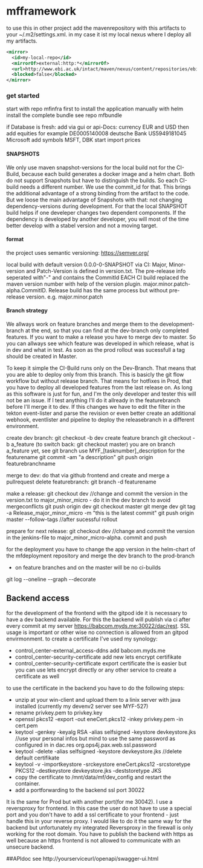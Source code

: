 # mfframework

to use this in other project add the mavenrepository with this artifacts to your ~/.m2/settings.xml. 
in my case it ist my local nexus where I deploy all my artifacts.


```xml
<mirror>
  <id>my-local-repo</id>
  <mirrorOf>external:http:*</mirrorOf>
  <url>http://www.ebi.ac.uk/intact/maven/nexus/content/repositories/ebi-repo/</url>
  <blocked>false</blocked>
</mirror>
```

### get started ###

start with repo mfinfra first
to install the application manually with helm install the complete bundle see repo mfbundle

if Database is fresh: add via gui or api-Docs: currency EUR and USD
then add equities for example DE0005140008 deutsche Bank
US5949181045 Microsoft
add symbols MSFT, DBK
start import prices

#### SNAPSHOTS ####

We only use maven snapshot-versions for the local build not for the CI-Build, because each build generates a docker image and a helm chart.
Both do not support Snapshots but have to distinguish the builds. So each CI-build needs a different number. 
We use the commit_id for that. This brings the additional advantage of a strong binding from the artifact to the code. 
But we loose the main advantage of Snapshots with that: not changing dependency-versions during development. 
For that the local SNAPSHOT build helps if one develeper changes two dependent components. 
If the dependency is developed by another developer, you will most of the time better develop with a stabel version and not a moving target.


#### format ####

the project uses semantic versioning: https://semver.org/

local build with default version 0.0.0-0-SNAPSHOT
via CI: Major, Minor-version and Patch-Version is defined in version.txt. The pre-release info seperated with"-" and contains the CommitId
EACH CI build replaced the maven version number with help of the version plugin.
major.minor.patch-alpha.CommitID.
Release build has the same process but without pre-release version.
e.g. major.minor.patch

#### Branch strategy ####

We allways work on feature branches and merge them to the development-branch at the end, so that you can find at the dev-branch only completed features. 
If you want to make a release you have to merge dev to master. So you can allways see which feature was developed in which release, what is in dev and what in test. 
As soon as the prod rollout was sucessfull a tag should be created in Master.

To keep it simple the CI-Build runs only on the Dev-Branch. That means that you are able to deploy only from this branch.
This is basicly  the git flow workflow but without release branch.
That means for hotfixes in Prod, that you have to deploy all developed features from the last release on.
As long as this software is just for fun, and I'm the only developer and tester this will not be an issue. 
If I test anything I'll do it allready in the featurebranch before I'll merge it to dev.
If this changes we have to edit the filter in the tekton event-lister and parse the revision or 
even better create an additional webhook, eventlister and pipeline to deploy the releasebranch in a different environment.


create dev branch:
git checkout -b dev
create feature branch
git checkout -b a_feature (to switch back: git checkout master)
you are on branch a_feature yet, see git branch
use MYF_[tasknumber]_description for the featurename
git commit -am "a description"
git push origin featurebranchname

merge to dev:
do that via github frontend and create and merge a pullrequest
delete featurebranch: git branch -d  featurename


make a release:
git checkout dev
//change and commit the version in the version.txt to major_minor_micro - do it in the dev branch to avoid mergeconflicts
git push origin dev
git checkout master
git merge dev
git tag -a Release_major_minor_micro -m "this is the latest commit"
git push origin master --follow-tags
//after sucessful rollout

prepare for next release:
git checkout dev
//change and commit the version in the jenkins-file to major_minor_micro-alpha.
commit and push

for the deployment you have to change the app version in the helm-chart of the mfdeployment repository and merge the dev branch to the prod-branch

- on feature branches and on the master will be no ci-builds

git log --oneline --graph --decorate

## Backend access ##

for the development of the frontend with the gitpod ide it is necessary to have a dev backend available. For this the backend will publish via ci after every commit at my server https://babcom.myds.me:30022/dac/rest.
SSL usage is important or other wise no connection is allowed from an gitpod envirmonment.
to create a certificate I've used my synology:
- control_center-external_access-ddns add babcom.myds.me
- control_center-security-certificate add new lets encrypt certifikate
- control_center-security-certificate export certificate
  the is easier but you can use lets encrypt directly or any other service to create a certificate as well

to use the certificate in the backend you have to do the following steps:
- unzip at your win-client and upload them to a linix server with java installed (currently my devenv2 server see MYF-527)
- rename privkey.pem to privkey.key
- openssl pkcs12 -export -out eneCert.pkcs12 -inkey privkey.pem -in cert.pem
- keytool -genkey -keyalg RSA -alias selfsigned -keystore devkeystore.jks  //use your personal infos but mind to use the same password as configured in in dac.res org.ops4j.pax.web.ssl.password
- keytool -delete -alias selfsigned -keystore devkeystore.jks //delete default certifikate
- keytool -v -importkeystore -srckeystore eneCert.pkcs12 -srcstoretype PKCS12 -destkeystore devkeystore.jks -deststoretype JKS
- copy the certificate to /mnt/data/mf/dev_config and restart the container.
- add a portforwarding to the backend ssl port 30022

It is the same for Prod but with another port(for me 30042).
I use a reversproxy for frontend. In this case the user do not have to use a special port and you don't have to add a ssl certificate to your frontend - just handle this in your reverse proxy.
I would like to do it the same way for the backend but unfortunately my integrated Reversproxy in the firewall is only working for the root domain.
You have to publish the backend with https as well because an https frontend is not allowed to communicate with an unsecure backend.

##APIdoc
see http://yourserviceurl/openapi/swagger-ui.html
